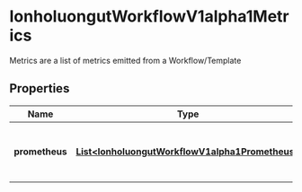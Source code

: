 

# IonholuongutWorkflowV1alpha1Metrics

Metrics are a list of metrics emitted from a Workflow/Template

## Properties

Name | Type | Description | Notes
------------ | ------------- | ------------- | -------------
**prometheus** | [**List&lt;IonholuongutWorkflowV1alpha1Prometheus&gt;**](IonholuongutWorkflowV1alpha1Prometheus.md) | Prometheus is a list of prometheus metrics to be emitted | 



